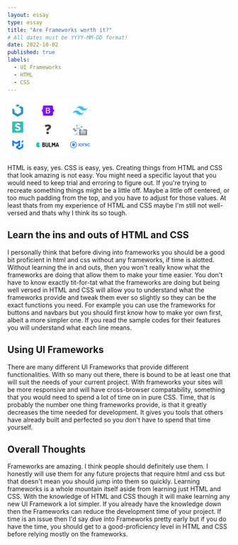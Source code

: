 ```yaml
---
layout: essay
type: essay
title: "Are Frameworks worth it?"
# All dates must be YYYY-MM-DD format!
date: 2022-10-02
published: true
labels:
  - UI Frameworks
  - HTML
  - CSS
---
```

<img width="200px" class="rounded float-start pe-4" src="../img/frameworks/frameworks.png">

HTML is easy, yes.  CSS is easy, yes.  Creating things from HTML and CSS that look amazing is not easy.  You might need a specific layout that you would need to keep trial and erroring to figure out.  If you're trying to recreate something things might be a little off.  Maybe a little off centered, or too much padding from the top, and you have to adjust for those values.  At least thats from my experience of HTML and CSS maybe I'm still not well-versed and thats why I think its so tough.

## Learn the ins and outs of HTML and CSS
  
  I personally think that before diving into frameworks you should be a good bit proficient in html and css without any frameworks, if time is alotted.  Without learning the in and outs, then you won't really know what the frameworks are doing that allow them to make your time easier.  You don't have to know exactly tit-for-tat what the frameworks are doing but being well versed in HTML and CSS will allow you to understand what the frameworks provide and tweak them ever so slightly so they can be the exact functions you need.  For example you can use the frameworks for buttons and navbars but you should first know how to make yor own first, albeit a more simpler one.  If you read the sample codes for their features you will understand what each line means.
  
## Using UI Frameworks
  There are many different UI Frameworks that provide different functionalities.  With so many out there, there is bound to be at least one that will suit the needs of your current project.  With frameworks your sites will be more responsive and will have cross-browser compatability, something that you would need to spend a lot of time on in pure CSS.  Time, that is probably the number one thing frameworks provide, is that it greatly decreases the time needed for development.  It gives you tools that others have already built and perfected so you don't have to spend that time yourself.
  
## Overall Thoughts
  Frameworks are amazing.  I think people should definitely use them.  I honestly will use them for any future projects that require html and css but that doesn't mean you should jump into them so quickly.  Learning frameworks is a whole mountain itself aside from learning just HTML and CSS.  With the knowledge of HTML and CSS though it will make learning any new UI Framework a lot simpler.  If you already have the knowledge down then the Frameworks can reduce the development time of your project.  If time is an issue then I'd say dive into Frameworks pretty early but if you do have the time, you should get to a good-proficiency level in HTML and CSS before relying mostly on the frameworks.
